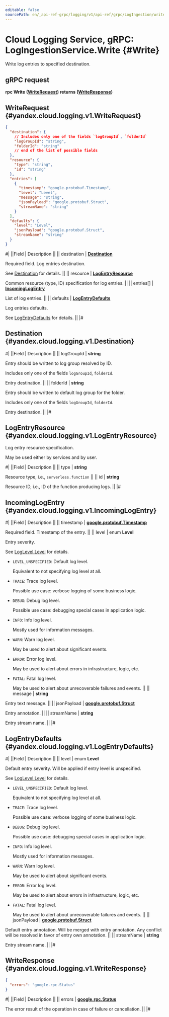 ```yaml
---
editable: false
sourcePath: en/_api-ref-grpc/logging/v1/api-ref/grpc/LogIngestion/write.md
---
```


# Cloud Logging Service, gRPC: LogIngestionService.Write {#Write}

Write log entries to specified destination.

## gRPC request

**rpc Write ([WriteRequest](#yandex.cloud.logging.v1.WriteRequest)) returns ([WriteResponse](#yandex.cloud.logging.v1.WriteResponse))**

## WriteRequest {#yandex.cloud.logging.v1.WriteRequest}

```json
{
  "destination": {
    // Includes only one of the fields `logGroupId`, `folderId`
    "logGroupId": "string",
    "folderId": "string"
    // end of the list of possible fields
  },
  "resource": {
    "type": "string",
    "id": "string"
  },
  "entries": [
    {
      "timestamp": "google.protobuf.Timestamp",
      "level": "Level",
      "message": "string",
      "jsonPayload": "google.protobuf.Struct",
      "streamName": "string"
    }
  ],
  "defaults": {
    "level": "Level",
    "jsonPayload": "google.protobuf.Struct",
    "streamName": "string"
  }
}
```

#|
||Field | Description ||
|| destination | **[Destination](#yandex.cloud.logging.v1.Destination)**

Required field. Log entries destination.

See [Destination](#yandex.cloud.logging.v1.Destination) for details. ||
|| resource | **[LogEntryResource](#yandex.cloud.logging.v1.LogEntryResource)**

Common resource (type, ID) specification for log entries. ||
|| entries[] | **[IncomingLogEntry](#yandex.cloud.logging.v1.IncomingLogEntry)**

List of log entries. ||
|| defaults | **[LogEntryDefaults](#yandex.cloud.logging.v1.LogEntryDefaults)**

Log entries defaults.

See [LogEntryDefaults](#yandex.cloud.logging.v1.LogEntryDefaults) for details. ||
|#

## Destination {#yandex.cloud.logging.v1.Destination}

#|
||Field | Description ||
|| logGroupId | **string**

Entry should be written to log group resolved by ID.

Includes only one of the fields `logGroupId`, `folderId`.

Entry destination. ||
|| folderId | **string**

Entry should be written to default log group for the folder.

Includes only one of the fields `logGroupId`, `folderId`.

Entry destination. ||
|#

## LogEntryResource {#yandex.cloud.logging.v1.LogEntryResource}

Log entry resource specification.

May be used either by services and by user.

#|
||Field | Description ||
|| type | **string**

Resource type, i.e., `serverless.function` ||
|| id | **string**

Resource ID, i.e., ID of the function producing logs. ||
|#

## IncomingLogEntry {#yandex.cloud.logging.v1.IncomingLogEntry}

#|
||Field | Description ||
|| timestamp | **[google.protobuf.Timestamp](https://developers.google.com/protocol-buffers/docs/reference/google.protobuf#timestamp)**

Required field. Timestamp of the entry. ||
|| level | enum **Level**

Entry severity.

See [LogLevel.Level](/docs/logging/api-ref/grpc/Export/run#yandex.cloud.logging.v1.LogLevel.Level) for details.

- `LEVEL_UNSPECIFIED`: Default log level.

  Equivalent to not specifying log level at all.
- `TRACE`: Trace log level.

  Possible use case: verbose logging of some business logic.
- `DEBUG`: Debug log level.

  Possible use case: debugging special cases in application logic.
- `INFO`: Info log level.

  Mostly used for information messages.
- `WARN`: Warn log level.

  May be used to alert about significant events.
- `ERROR`: Error log level.

  May be used to alert about errors in infrastructure, logic, etc.
- `FATAL`: Fatal log level.

  May be used to alert about unrecoverable failures and events. ||
|| message | **string**

Entry text message. ||
|| jsonPayload | **[google.protobuf.Struct](https://developers.google.com/protocol-buffers/docs/reference/csharp/class/google/protobuf/well-known-types/struct)**

Entry annotation. ||
|| streamName | **string**

Entry stream name. ||
|#

## LogEntryDefaults {#yandex.cloud.logging.v1.LogEntryDefaults}

#|
||Field | Description ||
|| level | enum **Level**

Default entry severity.
Will be applied if entry level is unspecified.

See [LogLevel.Level](/docs/logging/api-ref/grpc/Export/run#yandex.cloud.logging.v1.LogLevel.Level) for details.

- `LEVEL_UNSPECIFIED`: Default log level.

  Equivalent to not specifying log level at all.
- `TRACE`: Trace log level.

  Possible use case: verbose logging of some business logic.
- `DEBUG`: Debug log level.

  Possible use case: debugging special cases in application logic.
- `INFO`: Info log level.

  Mostly used for information messages.
- `WARN`: Warn log level.

  May be used to alert about significant events.
- `ERROR`: Error log level.

  May be used to alert about errors in infrastructure, logic, etc.
- `FATAL`: Fatal log level.

  May be used to alert about unrecoverable failures and events. ||
|| jsonPayload | **[google.protobuf.Struct](https://developers.google.com/protocol-buffers/docs/reference/csharp/class/google/protobuf/well-known-types/struct)**

Default entry annotation.
Will be merged with entry annotation.
Any conflict will be resolved in favor of entry own annotation. ||
|| streamName | **string**

Entry stream name. ||
|#

## WriteResponse {#yandex.cloud.logging.v1.WriteResponse}

```json
{
  "errors": "google.rpc.Status"
}
```

#|
||Field | Description ||
|| errors | **[google.rpc.Status](https://cloud.google.com/tasks/docs/reference/rpc/google.rpc#status)**

The error result of the operation in case of failure or cancellation. ||
|#